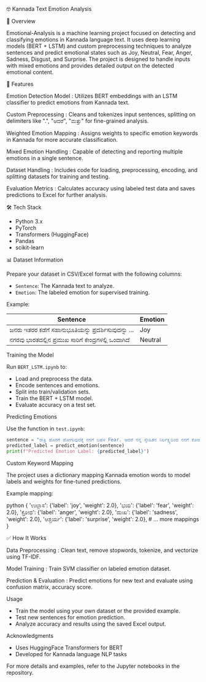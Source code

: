 🤓 Kannada Text Emotion Analysis

📖 Overview

Emotional-Analysis is a machine learning project focused on detecting and classifying emotions in Kannada language text. It uses deep learning models (BERT + LSTM) and custom preprocessing techniques to analyze sentences and predict emotional states such as Joy, Neutral, Fear, Anger, Sadness, Disgust, and Surprise. The project is designed to handle inputs with mixed emotions and provides detailed output on the detected emotional content.

🚀 Features

Emotion Detection Model : Utilizes BERT embeddings with an LSTM classifier to predict emotions from Kannada text.

Custom Preprocessing : Cleans and tokenizes input sentences, splitting on delimiters like ".", "ಆದರೆ", "ಮತ್ತು" for fine-grained analysis.

Weighted Emotion Mapping : Assigns weights to specific emotion keywords in Kannada for more accurate classification.

Mixed Emotion Handling : Capable of detecting and reporting multiple emotions in a single sentence.

Dataset Handling : Includes code for loading, preprocessing, encoding, and splitting datasets for training and testing.

Evaluation Metrics : Calculates accuracy using labeled test data and saves predictions to Excel for further analysis.

🛠️ Tech Stack

- Python 3.x
- PyTorch
- Transformers (HuggingFace)
- Pandas
- scikit-learn

📊 Dataset Information

Prepare your dataset in CSV/Excel format with the following columns:

- `Sentence`: The Kannada text to analyze.
- `Emotion`: The labeled emotion for supervised training.

Example:

| Sentence                                       | Emotion  |
|------------------------------------------------|----------|
| ಜನರು ಇತರರ ಕಡೆಗೆ ಸಹಾನುಭೂತಿಯನ್ನು ಪ್ರದರ್ಶಿಸುವುದನ್ನು ... | Joy      |
| ನಗರವು ಭಾರತದಲ್ಲಿನ ಪ್ರಮುಖ ಸಾರಿಗೆ ಕೇಂದ್ರಗಳಲ್ಲಿ ಒಂದಾಗಿದೆ | Neutral  |

Training the Model

Run `BERT_LSTM.ipynb` to:

- Load and preprocess the data.
- Encode sentences and emotions.
- Split into train/validation sets.
- Train the BERT + LSTM model.
- Evaluate accuracy on a test set.

 Predicting Emotions

Use the function in `test.ipynb`:

```python
sentence = "ರಾತ್ರಿ ಹೊರಗೆ ಹೋಗುವುದಕ್ಕೆ ನನಗೆ ಬಹಳ Fear. ಆದರೆ ನನ್ನ ಸ್ನೇಹಿತನ ನಿರ್ಲಕ್ಷ್ಯದಿಂದ ನನಗೆ ಕೋಪ ಬಂದಿದೆ."
predicted_label = predict_emotion(sentence)
print(f"Predicted Emotion Label: {predicted_label}")
```
Custom Keyword Mapping

The project uses a dictionary mapping Kannada emotion words to model labels and weights for fine-tuned predictions.

Example mapping:

python
{
    'ಉಲ್ಲಾಸ': {'label': 'joy', 'weight': 2.0},
    'ಭಯ': {'label': 'fear', 'weight': 2.0},
    'ಕ್ರೋಧ': {'label': 'anger', 'weight': 2.0},
    'ದುಃಖ': {'label': 'sadness', 'weight': 2.0},
    'ಆಶ್ಚರ್ಯ': {'label': 'surprise', 'weight': 2.0},
    # ... more mappings
}

✅ How It Works

Data Preprocessing : Clean text, remove stopwords, tokenize, and vectorize using TF-IDF.

Model Training : Train SVM classifier on labeled emotion dataset.

Prediction & Evaluation : Predict emotions for new text and evaluate using confusion matrix, accuracy score.

Usage

- Train the model using your own dataset or the provided example.
- Test new sentences for emotion prediction.
- Analyze accuracy and results using the saved Excel output.

Acknowledgments
- Uses HuggingFace Transformers for BERT
- Developed for Kannada language NLP tasks

For more details and examples, refer to the Jupyter notebooks in the repository.
